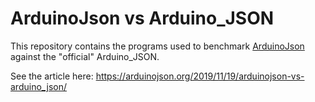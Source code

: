 ArduinoJson vs Arduino_JSON
===========================

This repository contains the programs used to benchmark [ArduinoJson](https://arduinojson.org) against the "official" Arduino_JSON.

See the article here: https://arduinojson.org/2019/11/19/arduinojson-vs-arduino_json/